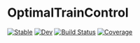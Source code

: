 # OptimalTrainControl

[![Stable](https://img.shields.io/badge/docs-stable-blue.svg)](https://vtfanta.github.io/OptimalTrainControl.jl/stable/)
[![Dev](https://img.shields.io/badge/docs-dev-blue.svg)](https://vtfanta.github.io/OptimalTrainControl.jl/dev/)
[![Build Status](https://github.com/vtfanta/OptimalTrainControl.jl/actions/workflows/CI.yml/badge.svg?branch=main)](https://github.com/vtfanta/OptimalTrainControl.jl/actions/workflows/CI.yml?query=branch%3Amain)
[![Coverage](https://codecov.io/gh/vtfanta/OptimalTrainControl.jl/branch/main/graph/badge.svg)](https://codecov.io/gh/vtfanta/OptimalTrainControl.jl)
